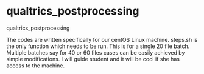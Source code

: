 # qualtrics_postprocessing
qualtrics_postprocessing

The codes are written specifically for our centOS Linux machine.
steps.sh is the only function which needs to be run. This is for a single 20 file batch. 
Multiple batches say for 40 or 60 files cases can be easily achieved by simple modifications.
I will guide student and it will be cool if she has access to the machine.
